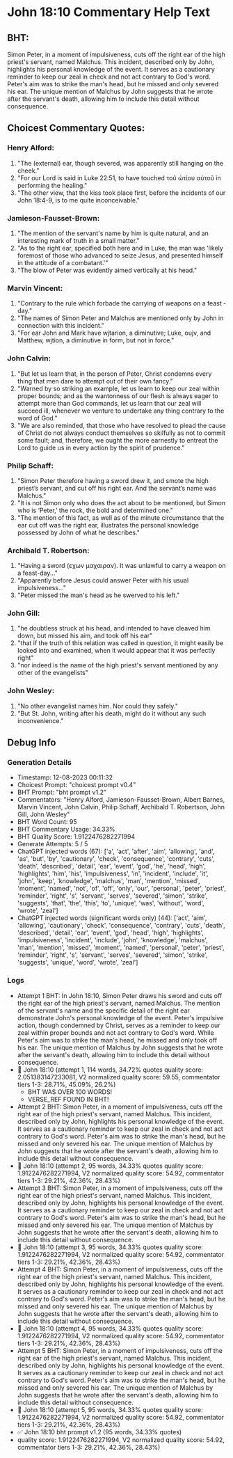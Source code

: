 # John 18:10 Commentary Help Text

## BHT:
Simon Peter, in a moment of impulsiveness, cuts off the right ear of the high priest's servant, named Malchus. This incident, described only by John, highlights his personal knowledge of the event. It serves as a cautionary reminder to keep our zeal in check and not act contrary to God's word. Peter's aim was to strike the man's head, but he missed and only severed his ear. The unique mention of Malchus by John suggests that he wrote after the servant's death, allowing him to include this detail without consequence.

## Choicest Commentary Quotes:
### Henry Alford:
1. "The (external) ear, though severed, was apparently still hanging on the cheek."
2. "For our Lord is said in Luke 22:51, to have touched τοῦ ὠτίου αὐτοῦ in performing the healing."
3. "The other view, that the kiss took place first, before the incidents of our John 18:4-9, is to me quite inconceivable."

### Jamieson-Fausset-Brown:
1. "The mention of the servant's name by him is quite natural, and an interesting mark of truth in a small matter."
2. "As to the right ear, specified both here and in Luke, the man was 'likely foremost of those who advanced to seize Jesus, and presented himself in the attitude of a combatant.'"
3. "The blow of Peter was evidently aimed vertically at his head."

### Marvin Vincent:
1. "Contrary to the rule which forbade the carrying of weapons on a feast - day."
2. "The names of Simon Peter and Malchus are mentioned only by John in connection with this incident."
3. "For ear John and Mark have wjtarion, a diminutive; Luke, oujv, and Matthew, wjtion, a diminutive in form, but not in force."

### John Calvin:
1. "But let us learn that, in the person of Peter, Christ condemns every thing that men dare to attempt out of their own fancy."
2. "Warned by so striking an example, let us learn to keep our zeal within proper bounds; and as the wantonness of our flesh is always eager to attempt more than God commands, let us learn that our zeal will succeed ill, whenever we venture to undertake any thing contrary to the word of God."
3. "We are also reminded, that those who have resolved to plead the cause of Christ do not always conduct themselves so skilfully as not to commit some fault; and, therefore, we ought the more earnestly to entreat the Lord to guide us in every action by the spirit of prudence."

### Philip Schaff:
1. "Simon Peter therefore having a sword drew it, and smote the high priest’s servant, and cut off his right ear. And the servant’s name was Malchus."
2. "It is not Simon only who does the act about to be mentioned, but Simon who is ‘Peter,’ the rock, the bold and determined one."
3. "The mention of this fact, as well as of the minute circumstance that the ear cut off was the right ear, illustrates the personal knowledge possessed by John of what he describes."

### Archibald T. Robertson:
1. "Having a sword (εχων μαχαιραν). It was unlawful to carry a weapon on a feast-day..."
2. "Apparently before Jesus could answer Peter with his usual impulsiveness..."
3. "Peter missed the man's head as he swerved to his left."

### John Gill:
1. "he doubtless struck at his head, and intended to have cleaved him down, but missed his aim, and took off his ear"
2. "that if the truth of this relation was called in question, it might easily be looked into and examined, when it would appear that it was perfectly right"
3. "nor indeed is the name of the high priest's servant mentioned by any other of the evangelists"

### John Wesley:
1. "No other evangelist names him. Nor could they safely."
2. "But St. John, writing after his death, might do it without any such inconvenience."


## Debug Info
### Generation Details
- Timestamp: 12-08-2023 00:11:32
- Choicest Prompt: "choicest prompt v0.4"
- BHT Prompt: "bht prompt v1.2"
- Commentators: "Henry Alford, Jamieson-Fausset-Brown, Albert Barnes, Marvin Vincent, John Calvin, Philip Schaff, Archibald T. Robertson, John Gill, John Wesley"
- BHT Word Count: 95
- BHT Commentary Usage: 34.33%
- BHT Quality Score: 1.9122476282271994
- Generate Attempts: 5 / 5
- ChatGPT injected words (67):
	['a', 'act', 'after', 'aim', 'allowing', 'and', 'as', 'but', 'by', 'cautionary', 'check', 'consequence', 'contrary', 'cuts', 'death', 'described', 'detail', 'ear', 'event', 'god', 'he', 'head', 'high', 'highlights', 'him', 'his', 'impulsiveness', 'in', 'incident', 'include', 'it', 'john', 'keep', 'knowledge', 'malchus', 'man', 'mention', 'missed', 'moment', 'named', 'not', 'of', 'off', 'only', 'our', 'personal', 'peter', 'priest', 'reminder', 'right', 's', 'servant', 'serves', 'severed', 'simon', 'strike', 'suggests', 'that', 'the', 'this', 'to', 'unique', 'was', 'without', 'word', 'wrote', 'zeal']
- ChatGPT injected words (significant words only) (44):
	['act', 'aim', 'allowing', 'cautionary', 'check', 'consequence', 'contrary', 'cuts', 'death', 'described', 'detail', 'ear', 'event', 'god', 'head', 'high', 'highlights', 'impulsiveness', 'incident', 'include', 'john', 'knowledge', 'malchus', 'man', 'mention', 'missed', 'moment', 'named', 'personal', 'peter', 'priest', 'reminder', 'right', 's', 'servant', 'serves', 'severed', 'simon', 'strike', 'suggests', 'unique', 'word', 'wrote', 'zeal']

### Logs
- Attempt 1 BHT: In John 18:10, Simon Peter draws his sword and cuts off the right ear of the high priest's servant, named Malchus. The mention of the servant's name and the specific detail of the right ear demonstrate John's personal knowledge of the event. Peter's impulsive action, though condemned by Christ, serves as a reminder to keep our zeal within proper bounds and not act contrary to God's word. While Peter's aim was to strike the man's head, he missed and only took off his ear. The unique mention of Malchus by John suggests that he wrote after the servant's death, allowing him to include this detail without consequence.
- 🔄 John 18:10 (attempt 1, 114 words, 34.72% quotes quality score: 2.051383147233081, V2 normalized quality score: 59.55, commentator tiers 1-3: 28.71%, 45.09%, 26.2%) 
	- BHT WAS OVER 100 WORDS! 
	- VERSE_REF FOUND IN BHT!
- Attempt 2 BHT: Simon Peter, in a moment of impulsiveness, cuts off the right ear of the high priest's servant, named Malchus. This incident, described only by John, highlights his personal knowledge of the event. It serves as a cautionary reminder to keep our zeal in check and not act contrary to God's word. Peter's aim was to strike the man's head, but he missed and only severed his ear. The unique mention of Malchus by John suggests that he wrote after the servant's death, allowing him to include this detail without consequence.
- 🔄 John 18:10 (attempt 2, 95 words, 34.33% quotes quality score: 1.9122476282271994, V2 normalized quality score: 54.92, commentator tiers 1-3: 29.21%, 42.36%, 28.43%)
- Attempt 3 BHT: Simon Peter, in a moment of impulsiveness, cuts off the right ear of the high priest's servant, named Malchus. This incident, described only by John, highlights his personal knowledge of the event. It serves as a cautionary reminder to keep our zeal in check and not act contrary to God's word. Peter's aim was to strike the man's head, but he missed and only severed his ear. The unique mention of Malchus by John suggests that he wrote after the servant's death, allowing him to include this detail without consequence.
- 🔄 John 18:10 (attempt 3, 95 words, 34.33% quotes quality score: 1.9122476282271994, V2 normalized quality score: 54.92, commentator tiers 1-3: 29.21%, 42.36%, 28.43%)
- Attempt 4 BHT: Simon Peter, in a moment of impulsiveness, cuts off the right ear of the high priest's servant, named Malchus. This incident, described only by John, highlights his personal knowledge of the event. It serves as a cautionary reminder to keep our zeal in check and not act contrary to God's word. Peter's aim was to strike the man's head, but he missed and only severed his ear. The unique mention of Malchus by John suggests that he wrote after the servant's death, allowing him to include this detail without consequence.
- 🔄 John 18:10 (attempt 4, 95 words, 34.33% quotes quality score: 1.9122476282271994, V2 normalized quality score: 54.92, commentator tiers 1-3: 29.21%, 42.36%, 28.43%)
- Attempt 5 BHT: Simon Peter, in a moment of impulsiveness, cuts off the right ear of the high priest's servant, named Malchus. This incident, described only by John, highlights his personal knowledge of the event. It serves as a cautionary reminder to keep our zeal in check and not act contrary to God's word. Peter's aim was to strike the man's head, but he missed and only severed his ear. The unique mention of Malchus by John suggests that he wrote after the servant's death, allowing him to include this detail without consequence.
- 🔄 John 18:10 (attempt 5, 95 words, 34.33% quotes quality score: 1.9122476282271994, V2 normalized quality score: 54.92, commentator tiers 1-3: 29.21%, 42.36%, 28.43%)
- ✅ John 18:10 bht prompt v1.2 (95 words, 34.33% quotes)
- quality score: 1.9122476282271994, V2 normalized quality score: 54.92, commentator tiers 1-3: 29.21%, 42.36%, 28.43%)